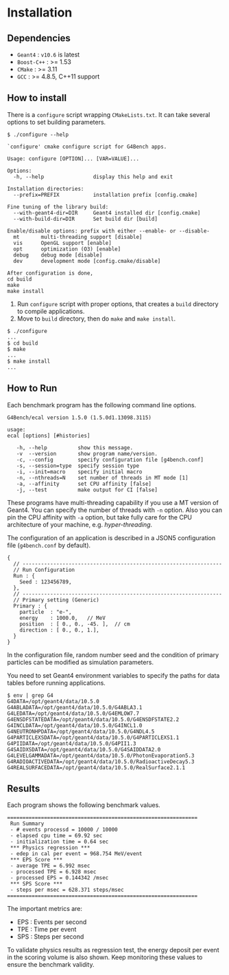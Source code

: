 # Installation

## Dependencies
* `Geant4` : `v10.6` is latest
* `Boost-C++` : >= 1.53
* `CMake` : >= 3.11
* `GCC` : >= 4.8.5, C++11 support

## How to install
There is a `configure` script wrapping `CMakeLists.txt`. It can take several options to set building parameters.
~~~~
$ ./configure --help

`configure' cmake configure script for G4Bench apps.

Usage: configure [OPTION]... [VAR=VALUE]...

Options:
  -h, --help                display this help and exit

Installation directories:
  --prefix=PREFIX           installation prefix [config.cmake]

Fine tuning of the library build:
  --with-geant4-dir=DIR     Geant4 installed dir [config.cmake]
  --with-build-dir=DIR      Set build dir [build]

Enable/disable options: prefix with either --enable- or --disable-
  mt       multi-threading support [disable]
  vis      OpenGL support [enable]
  opt      optimization (O3) [enable]
  debug    debug mode [disable]
  dev      development mode [config.cmake/disable]

After configuration is done,
cd build
make
make install
~~~~

1. Run `configure` script with proper options, that creates a `build` directory to compile applications.
2. Move to `build` directory, then do `make` and `make install`.

~~~~
$ ./configure
...
$ cd build
$ make
...
$ make install
...
~~~~

## How to Run
Each benchmark program has the following command line options.
~~~~
G4Bench/ecal version 1.5.0 (1.5.0d1.13098.3115)

usage:
ecal [options] [#histories]

   -h, --help          show this message.
   -v  --version       show program name/version.
   -c, --config        specify configuration file [g4bench.conf]
   -s, --session=type  specify session type
   -i, --init=macro    specify initial macro
   -n, --nthreads=N    set number of threads in MT mode [1]
   -a, --affinity      set CPU affinity [false]
   -j, --test          make output for CI [false]
~~~~

These programs have multi-threading capability if you use a MT version of
Geant4. You can specify the number of threads with `-n` option.
Also you can pin the CPU affinity with `-a` option, but
take fully care for the CPU architecture of your machine, e.g.
*hyper-threading*.

The configuration of an application is described in a JSON5 configuration
file (`g4bench.conf` by default).

~~~~
{
  // -----------------------------------------------------------------
  // Run Configuration
  Run : {
    Seed : 123456789,
  },
  // -----------------------------------------------------------------
  // Primary setting (Generic)
  Primary : {
    particle  : "e-",
    energy    : 1000.0,   // MeV
    position  : [ 0., 0., -45. ],  // cm
    direction : [ 0., 0., 1.],
  }
}
~~~~

In the configuration file, random number seed and
the condition of primary particles can be modified as simulation parameters.

You need to set Geant4 environment variables to specify the paths for
data tables before running applications.

~~~~
$ env | grep G4
G4DATA=/opt/geant4/data/10.5.0
G4ABLADATA=/opt/geant4/data/10.5.0/G4ABLA3.1
G4LEDATA=/opt/geant4/data/10.5.0/G4EMLOW7.7
G4ENSDFSTATEDATA=/opt/geant4/data/10.5.0/G4ENSDFSTATE2.2
G4INCLDATA=/opt/geant4/data/10.5.0/G4INCL1.0
G4NEUTRONHPDATA=/opt/geant4/data/10.5.0/G4NDL4.5
G4PARTICLEXSDATA=/opt/geant4/data/10.5.0/G4PARTICLEXS1.1
G4PIIDATA=/opt/geant4/data/10.5.0/G4PII1.3
G4SAIDXSDATA=/opt/geant4/data/10.5.0/G4SAIDDATA2.0
G4LEVELGAMMADATA=/opt/geant4/data/10.5.0/PhotonEvaporation5.3
G4RADIOACTIVEDATA=/opt/geant4/data/10.5.0/RadioactiveDecay5.3
G4REALSURFACEDATA=/opt/geant4/data/10.5.0/RealSurface2.1.1
~~~~


## Results
Each program shows the following benchmark values.

~~~~
==============================================================
 Run Summary
 - # events processd = 10000 / 10000
 - elapsed cpu time = 69.92 sec
 - initialization time = 0.64 sec
 *** Physics regression ***
 - edep in cal per event = 968.754 MeV/event
 *** EPS Score ***
 - average TPE = 6.992 msec
 - processed TPE = 6.928 msec
 - processed EPS = 0.144342 /msec
 *** SPS Score ***
 - steps per msec = 628.371 steps/msec
==============================================================
~~~~

The important metrics are:

* EPS : Events per second
* TPE : Time per event
* SPS : Steps per second

To validate physics results as regression test, the energy deposit per event
in the scoring volume is also shown. Keep monitoring these values to
ensure the benchmark validity.
